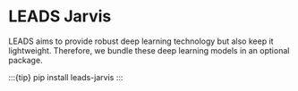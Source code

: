 # LEADS Jarvis

LEADS aims to provide robust deep learning technology but also keep it lightweight. Therefore, we bundle these deep
learning models in an optional package.

:::{tip}
pip install leads-jarvis
:::
